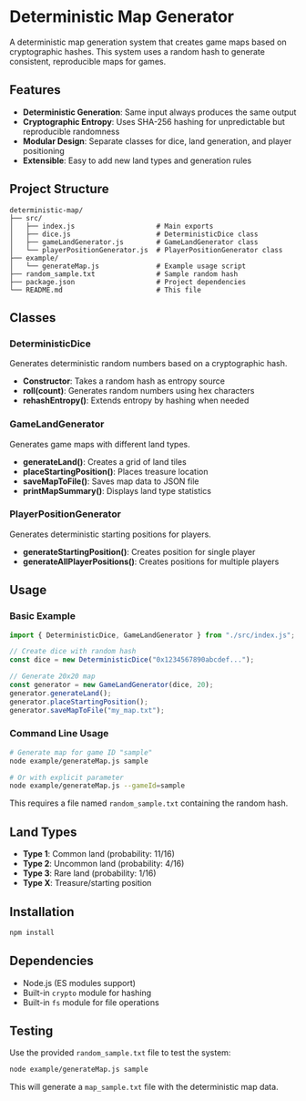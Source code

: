 # Deterministic Map Generator

A deterministic map generation system that creates game maps based on cryptographic hashes. This system uses a random hash to generate consistent, reproducible maps for games.

## Features

- **Deterministic Generation**: Same input always produces the same output
- **Cryptographic Entropy**: Uses SHA-256 hashing for unpredictable but reproducible randomness
- **Modular Design**: Separate classes for dice, land generation, and player positioning
- **Extensible**: Easy to add new land types and generation rules

## Project Structure

```
deterministic-map/
├── src/
│   ├── index.js                    # Main exports
│   ├── dice.js                     # DeterministicDice class
│   ├── gameLandGenerator.js        # GameLandGenerator class
│   └── playerPositionGenerator.js  # PlayerPositionGenerator class
├── example/
│   └── generateMap.js              # Example usage script
├── random_sample.txt               # Sample random hash
├── package.json                    # Project dependencies
└── README.md                       # This file
```

## Classes

### DeterministicDice

Generates deterministic random numbers based on a cryptographic hash.

- **Constructor**: Takes a random hash as entropy source
- **roll(count)**: Generates random numbers using hex characters
- **rehashEntropy()**: Extends entropy by hashing when needed

### GameLandGenerator

Generates game maps with different land types.

- **generateLand()**: Creates a grid of land tiles
- **placeStartingPosition()**: Places treasure location
- **saveMapToFile()**: Saves map data to JSON file
- **printMapSummary()**: Displays land type statistics

### PlayerPositionGenerator

Generates deterministic starting positions for players.

- **generateStartingPosition()**: Creates position for single player
- **generateAllPlayerPositions()**: Creates positions for multiple players

## Usage

### Basic Example

```javascript
import { DeterministicDice, GameLandGenerator } from "./src/index.js";

// Create dice with random hash
const dice = new DeterministicDice("0x1234567890abcdef...");

// Generate 20x20 map
const generator = new GameLandGenerator(dice, 20);
generator.generateLand();
generator.placeStartingPosition();
generator.saveMapToFile("my_map.txt");
```

### Command Line Usage

```bash
# Generate map for game ID "sample"
node example/generateMap.js sample

# Or with explicit parameter
node example/generateMap.js --gameId=sample
```

This requires a file named `random_sample.txt` containing the random hash.

## Land Types

- **Type 1**: Common land (probability: 11/16)
- **Type 2**: Uncommon land (probability: 4/16)
- **Type 3**: Rare land (probability: 1/16)
- **Type X**: Treasure/starting position

## Installation

```bash
npm install
```

## Dependencies

- Node.js (ES modules support)
- Built-in `crypto` module for hashing
- Built-in `fs` module for file operations

## Testing

Use the provided `random_sample.txt` file to test the system:

```bash
node example/generateMap.js sample
```

This will generate a `map_sample.txt` file with the deterministic map data.
